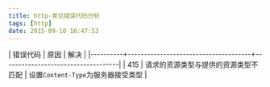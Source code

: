 ```yaml
---
title: http-常见错误代码分析
tags: [http]
date: 2015-09-10 16:47:53
---
```


| 错误代码 | 原因                                 | 解决                               |
|----------+--------------------------------------+------------------------------------|
| 415      | 请求的资源类型与提供的资源类型不匹配 | 设置`Content-Type`为服务器接受类型 |
